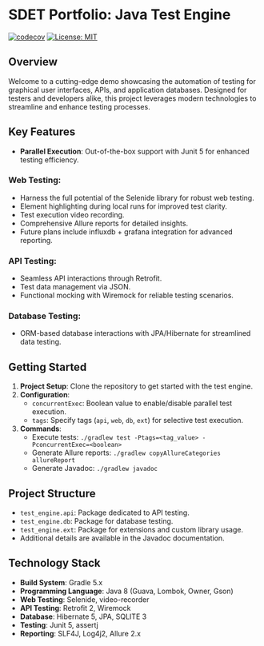 # SDET Portfolio: Java Test Engine

[![codecov](https://codecov.io/gh/KurtiViktor/qa_portfolio-java-test_engine/branch/master/graph/badge.svg)](https://codecov.io/gh/KurtiViktor/qa_portfolio-java-test_engine)
[![License: MIT](https://img.shields.io/badge/License-MIT-yellow.svg)](https://opensource.org/licenses/MIT)

## Overview
Welcome to a cutting-edge demo showcasing the automation of testing for graphical user interfaces, APIs, and application databases. Designed for testers and developers alike, this project leverages modern technologies to streamline and enhance testing processes.

## Key Features

- **Parallel Execution**: Out-of-the-box support with Junit 5 for enhanced testing efficiency.
### Web Testing:
  - Harness the full potential of the Selenide library for robust web testing.
  - Element highlighting during local runs for improved test clarity.
  - Test execution video recording.
  - Comprehensive Allure reports for detailed insights.
  - Future plans include influxdb + grafana integration for advanced reporting.
### API Testing:
  - Seamless API interactions through Retrofit.
  - Test data management via JSON.
  - Functional mocking with Wiremock for reliable testing scenarios.
### Database Testing:
  - ORM-based database interactions with JPA/Hibernate for streamlined data testing.

## Getting Started

1. **Project Setup**: Clone the repository to get started with the test engine.
2. **Configuration**:
   - `concurrentExec`: Boolean value to enable/disable parallel test execution.
   - `tags`: Specify tags (`api`, `web`, `db`, `ext`) for selective test execution.
3. **Commands**:
   - Execute tests: `./gradlew test -Ptags=<tag_value> -PconcurrentExec=<boolean>`
   - Generate Allure reports: `./gradlew copyAllureCategories allureReport`
   - Generate Javadoc: `./gradlew javadoc`

## Project Structure

- `test_engine.api`: Package dedicated to API testing.
- `test_engine.db`: Package for database testing.
- `test_engine.ext`: Package for extensions and custom library usage.
- Additional details are available in the Javadoc documentation.

## Technology Stack

- **Build System**: Gradle 5.x
- **Programming Language**: Java 8 (Guava, Lombok, Owner, Gson)
- **Web Testing**: Selenide, video-recorder
- **API Testing**: Retrofit 2, Wiremock
- **Database**: Hibernate 5, JPA, SQLITE 3
- **Testing**: Junit 5, assertj
- **Reporting**: SLF4J, Log4j2, Allure 2.x
